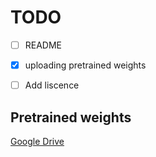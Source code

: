 
# TODO
- [ ] README
- [x] uploading pretrained weights
- [ ] Add liscence


## Pretrained weights

[Google Drive](https://drive.google.com/drive/folders/16fA0w1vaaU4gD7QVKRSfTRUBejan0ib8?usp=sharing)